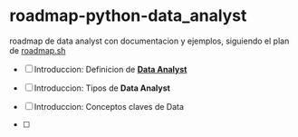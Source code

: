 # roadmap-python-data_analyst

roadmap de data analyst con documentacion y ejemplos, siguiendo el plan de [roadmap.sh](https://roadmap.sh/data-analyst)

- [  ] Introduccion: Definicion de [**Data Analyst**](/Teoria/1%20-%20Introduccion/)

- [  ] Introduccion: Tipos de **Data Analyst**

- [  ] Introduccion: Conceptos claves de Data

- [  ] 